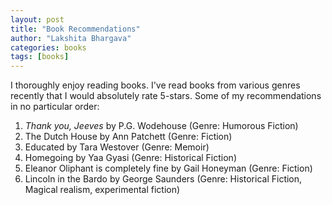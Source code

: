 ```yaml
---
layout: post
title: "Book Recommendations"
author: "Lakshita Bhargava"
categories: books
tags: [books]
---
```


I thoroughly enjoy reading books. I've read books from various genres recently that I would absolutely rate 5-stars. Some of my recommendations in no particular order: 

1. <em>Thank you, Jeeves</em> by P.G. Wodehouse (Genre: Humorous Fiction)
2. The Dutch House by Ann Patchett (Genre: Fiction)
3. Educated by Tara Westover (Genre: Memoir)
5. Homegoing by Yaa Gyasi (Genre: Historical Fiction)
6. Eleanor Oliphant is completely fine by Gail Honeyman (Genre: Fiction)
7. Lincoln in the Bardo by George Saunders (Genre: Historical Fiction, Magical realism, experimental fiction) 
